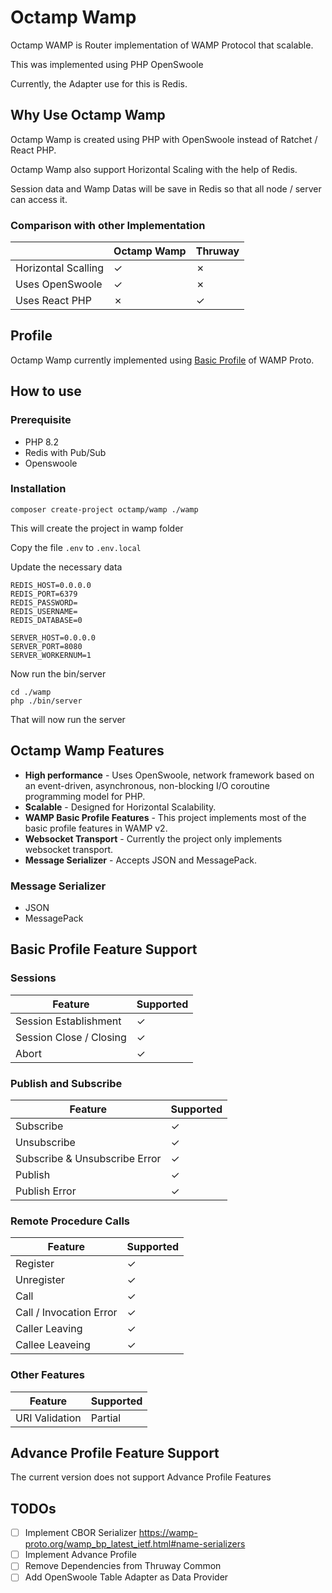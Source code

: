 # Octamp Wamp

Octamp WAMP is Router implementation of WAMP Protocol that scalable.

This was implemented using PHP OpenSwoole

Currently, the Adapter use for this is Redis.

## Why Use Octamp Wamp

Octamp Wamp is created using PHP with OpenSwoole instead of Ratchet / React PHP.

Octamp Wamp also support Horizontal Scaling with the help of Redis.

Session data and Wamp Datas will be save in Redis so that all node / server can access it.

### Comparison with other Implementation

|                     | Octamp Wamp | Thruway |
|---------------------|-------------|---------|
| Horizontal Scalling | &check;     | &cross; |
| Uses OpenSwoole     | &check;     | &cross; |
| Uses React PHP      | &cross;     | &check; |

## Profile

Octamp Wamp currently implemented using [Basic Profile](https://wamp-proto.org/wamp_bp_latest_ietf.html) of WAMP Proto.

## How to use

### Prerequisite

- PHP 8.2
- Redis with Pub/Sub
- Openswoole

### Installation

```shell
composer create-project octamp/wamp ./wamp
```

This will create the project in wamp folder

Copy the file `.env` to `.env.local`

Update the necessary data
```
REDIS_HOST=0.0.0.0
REDIS_PORT=6379
REDIS_PASSWORD=
REDIS_USERNAME=
REDIS_DATABASE=0

SERVER_HOST=0.0.0.0
SERVER_PORT=8080
SERVER_WORKERNUM=1
```

Now run the bin/server

```shell
cd ./wamp
php ./bin/server
```

That will now run the server

## Octamp Wamp Features

- **High performance** - Uses OpenSwoole, network framework based on an event-driven, asynchronous, non-blocking I/O coroutine programming model for PHP.
- **Scalable** - Designed for Horizontal Scalability.
- **WAMP Basic Profile Features** - This project implements most of the basic profile features in WAMP v2.
- **Websocket Transport** - Currently the project only implements websocket transport.
- **Message Serializer** - Accepts JSON and MessagePack.

### Message Serializer

- JSON
- MessagePack

## Basic Profile Feature Support

### Sessions
| Feature                 | Supported |
|-------------------------|-----------|
| Session Establishment   | &check;   |
| Session Close / Closing | &check;   |
| Abort                   | &check;   |

### Publish and Subscribe
| Feature                       | Supported |
|-------------------------------|-----------|
| Subscribe                     | &check;   |
| Unsubscribe                   | &check;   |
| Subscribe & Unsubscribe Error | &check;   |
| Publish                       | &check;   |
| Publish Error                 | &check;   |

### Remote Procedure Calls
| Feature                 | Supported |
|-------------------------|-----------|
| Register                | &check;   |
| Unregister              | &check;   |
| Call                    | &check;   |
| Call / Invocation Error | &check;   |
| Caller Leaving          | &check;   |
| Callee Leaveing         | &check;   |

### Other Features
| Feature        | Supported |
|----------------|-----------|
| URI Validation | Partial   |


## Advance Profile Feature Support

The current version does not support Advance Profile Features

## TODOs

- [ ] Implement CBOR Serializer https://wamp-proto.org/wamp_bp_latest_ietf.html#name-serializers
- [ ] Implement Advance Profile
- [ ] Remove Dependencies from Thruway Common
- [ ] Add OpenSwoole Table Adapter as Data Provider